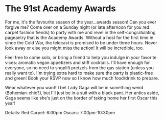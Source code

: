 <h1>The 91st Academy Awards</h1>

For me, it's the favourite season of the year…awards season! Can you ever forgive me? Come over on a Sunday night (or late afternoon for you red carpet fashion fiends) to party with me and revel in the self-congratulating pageantry that is the Academy Awards. Without a host for the first time in since the Cold War, the telecast is promised to be under three hours. Never look away or else you might miss the action! It will be incredible, too.

Feel free to come solo, or bring a friend to help you indulge in your favorite vices: aromatic vegan appetizers and stiff cocktails. I'll have enough for everyone, so no need to shoplift pretzels from the gas station (unless you really want to). I'm trying extra hard to make sure the party is plastic-free and green! Book your RSVP now so I know how much food/drink to prepare.

Wear whatever you want! I bet Lady Gaga will be in something weird (Bohemian-chic?), but I'll just be in a suit with a black pant. Her antics aside, Gaga seems like she's just on the border of taking home her first Oscar this year!

Details:
Red Carpet: 6:00pm
Oscars: 7:00pm-10:30pm
